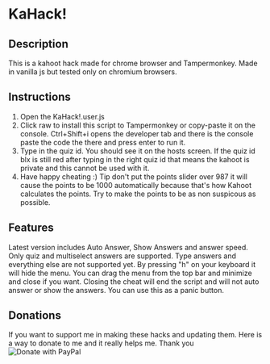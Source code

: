 # KaHack!
## Description
This is a kahoot hack made for chrome browser and Tampermonkey. Made in vanilla js but tested only on chromium browsers.

## Instructions
 1. Open the KaHack!.user.js
 2. Click raw to install this script to Tampermonkey or copy-paste it on the console. Ctrl+Shift+i opens the developer tab and there is the console paste the code the there and press enter to run it.
 3. Type in the quiz id. You should see it on the hosts screen. If the quiz id blx is still red after typing in the right quiz id that means the kahoot is private and this cannot be used with it.
 4. Have happy cheating :) Tip don't put the points slider over 987 it will cause the points to be 1000 automatically because that's how Kahoot calculates the points. Try to make the points to be as non suspicous as possible.

## Features
Latest version includes Auto Answer, Show Answers and answer speed. Only quiz and multiselect answers are supported. Type answers and everything else are not supported yet. By pressing "h" on your keyboard it will hide the menu. You can drag the menu from the top bar and minimize and close if you want. Closing the cheat will end the script and will not auto answer or show the answers. You can use this as a panic button.

## Donations
If you want to support me in making these hacks and updating them. Here is a way to donate to me and it really helps me. Thank you![![Donate with PayPal](https://raw.githubusercontent.com/jokeri2222/Kahoot-Hack/master/paypal-donate-button.png)]([https://www.paypal.com/donate/?hosted_button_id=GCSTRCWKJ6RTS])

